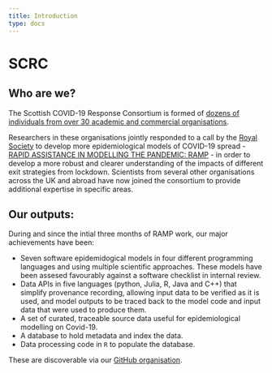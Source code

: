 ```yaml
---
title: Introduction
type: docs
---
```


# SCRC 

## Who are we?

The Scottish COVID-19 Response Consortium is formed of [dozens of individuals from over 30 academic and commercial organisations](https://www.gla.ac.uk/research/az/scrc/ourpeople/#members).

Researchers in these organisations jointly responded to a call by the [Royal Society](https://royalsociety.org/topics-policy/health-and-wellbeing/ramp/) to develop more epidemiological models of COVID-19 spread - [RAPID ASSISTANCE IN MODELLING THE PANDEMIC: RAMP](https://epcced.github.io/ramp/) - in order to develop a more robust and clearer understanding of the impacts of different exit strategies from lockdown. Scientists from several other organisations across the UK and abroad have now joined the consortium to provide additional expertise in specific areas. 

## Our outputs:

During and since the intial three months of RAMP work, our major achievements have been:

- Seven software epidemidogical models in four different programming languages and using multiple scientific approaches. These models have been assesed favourably against a software checklist in internal review.
- Data APIs in five languages (python, Julia, R, Java and C++) that simplify provenance recording, allowing input data to be verified as it is used, and model outputs to be traced back to the model code and input data that were used to produce them.
- A set of curated, traceable source data useful for epidemiological modelling on Covid-19.
- A database to hold metadata and index the data.
- Data processing code in `R` to populate the database.

These are discoverable via our [GitHub organisation](https://github.com/ScottishCovidResponse).
